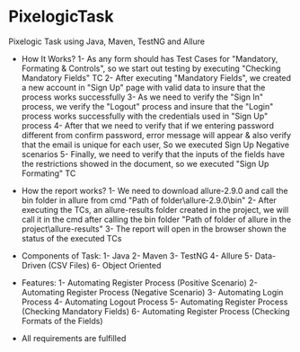 # PixelogicTask
Pixelogic Task using Java, Maven, TestNG and Allure 

* How It Works?
1- As any form should has Test Cases for "Mandatory, Formating & Controls", so we start out testing by executing "Checking Mandatory Fields" TC
2- After executing "Mandatory Fields", we created a new account in "Sign Up" page with valid data to insure that the process works successfully
3- As we need to verify the "Sign In" process, we verify the "Logout" process and insure that the "Login" process works successfully with the credentials used in "Sign Up" process
4- After that we need to verify that if we entering password different from confirm password, error message will appear & also verify that the email is unique for each user, So we executed Sign Up Negative scenarios
5- Finally, we need to verify that the inputs of the fields have the restrictions showed in the document, so we executed "Sign Up Formating" TC 

* How the report works?
1- We need to download allure-2.9.0 and call the bin folder in allure from cmd "Path of folder\allure-2.9.0\bin"
2- After executing the TCs, an allure-results folder created in the project, we will call it in the cmd after calling the bin folder "Path of folder of allure in the project\allure-results"
3- The report will open in the browser shown the status of the executed TCs

* Components of Task: 1- Java
                    2- Maven
                    3- TestNG
                    4- Allure
                    5- Data-Driven (CSV Files)
                    6- Object Oriented
                    
* Features: 1- Automating Register Process (Positive Scenario)
          2- Automating Register Process (Negative Scenario)
          3- Automating Login Process
          4- Automating Logout Process
          5- Automating Register Process (Checking Mandatory Fields)
          6- Automating Register Process (Checking Formats of the Fields)
          
* All requirements are fulfilled
